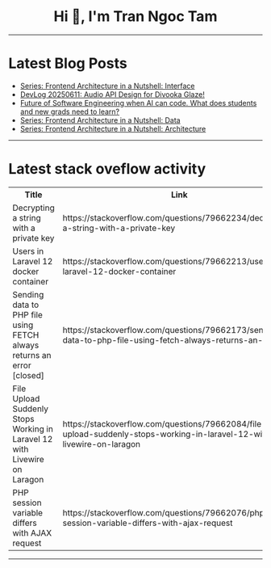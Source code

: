 <h1 align="center">Hi 👋, I'm Tran Ngoc Tam</h1>

---

# Latest Blog Posts 
<!-- BLOG-POST-LIST:START -->
- [Series: Frontend Architecture in a Nutshell: Interface](https://dev.to/mshertzberg/series-frontend-architecture-in-a-nutshell-interface-462h)
- [DevLog 20250611: Audio API Design for Divooka Glaze!](https://dev.to/methodox/devlog-20250611-audio-api-design-for-divooka-glaze-5gi2)
- [Future of Software Engineering when AI can code. What does students and new grads need to learn?](https://dev.to/paras_kavdikar_5606bf62e2/future-of-software-engineering-when-ai-can-code-what-does-students-and-new-grads-need-to-learn-5804)
- [Series: Frontend Architecture in a Nutshell: Data](https://dev.to/mshertzberg/series-frontend-architecture-in-a-nutshell-data-37bj)
- [Series: Frontend Architecture in a Nutshell: Architecture](https://dev.to/mshertzberg/series-frontend-architecture-in-a-nutshell-architecture-3jme)
<!-- BLOG-POST-LIST:END -->

---

# Latest stack oveflow activity
<table>
  <tr><th>Title</th><th>Link</th></tr>
  <!-- STACKOVERFLOW:START --><tr><td>Decrypting a string with a private key</td><td>https://stackoverflow.com/questions/79662234/decrypting-a-string-with-a-private-key</td></tr><tr><td>Users in Laravel 12 docker container</td><td>https://stackoverflow.com/questions/79662213/users-in-laravel-12-docker-container</td></tr><tr><td>Sending data to PHP file using FETCH always returns an error [closed]</td><td>https://stackoverflow.com/questions/79662173/sending-data-to-php-file-using-fetch-always-returns-an-error</td></tr><tr><td>File Upload Suddenly Stops Working in Laravel 12 with Livewire on Laragon</td><td>https://stackoverflow.com/questions/79662084/file-upload-suddenly-stops-working-in-laravel-12-with-livewire-on-laragon</td></tr><tr><td>PHP session variable differs with AJAX request</td><td>https://stackoverflow.com/questions/79662076/php-session-variable-differs-with-ajax-request</td></tr><!-- STACKOVERFLOW:END -->
</table>

---


